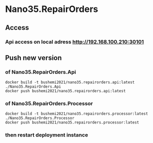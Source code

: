 # Nano35.RepairOrders

## Access

### Api access on local adress http://192.168.100.210:30101

## Push new version

### of Nano35.RepairOrders.Api

    docker build -t bushemi2021/nano35.repairorders.api:latest ./Nano35.RepairOrders.Api
    docker push bushemi2021/nano35.repairorders.api:latest

### of Nano35.RepairOrders.Processor

    docker build -t bushemi2021/nano35.repairorders.processor:latest ./Nano35.RepairOrders.Processor
    docker push bushemi2021/nano35.repairorders.processor:latest

### then restart deployment instance
